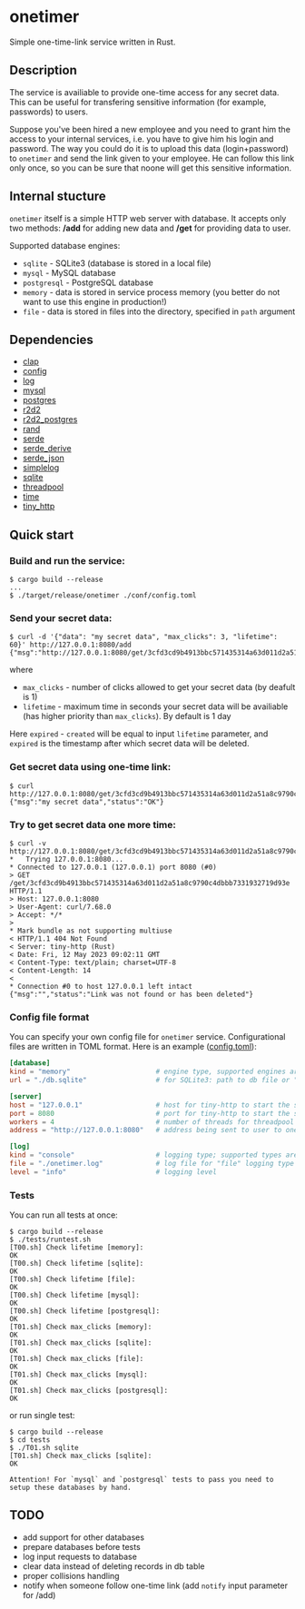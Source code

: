 # onetimer
Simple one-time-link service written in Rust.

## Description
The service is availiable to provide one-time access for any secret data. This can be useful for transfering sensitive information (for example, passwords) to users.

Suppose you've been hired a new employee and you need to grant him the access to your internal services, i.e. you have to give him his login and password. The way you could do it is to upload this data (login+password) to `onetimer` and send the link given to your employee. He can follow this link only once, so you can be sure that noone will get this sensitive information.

## Internal stucture
`onetimer` itself is a simple HTTP web server with database. It accepts only two methods: **/add** for adding new data and **/get** for providing data to user.

Supported database engines:
* `sqlite` - SQLite3 (database is stored in a local file)
* `mysql` - MySQL database
* `postgresql` - PostgreSQL database
* `memory` - data is stored in service process memory (you better do not want to use this engine in production!)
* `file` - data is stored in files into the directory, specified in `path` argument

## Dependencies
* [clap](https://docs.rs/clap/latest/clap/)
* [config](https://docs.rs/config/latest/config/)
* [log](https://docs.rs/log/latest/log/)
* [mysql](https://docs.rs/mysql/latest/mysql/)
* [postgres](https://docs.rs/postgres/latest/postgres/)
* [r2d2](https://docs.rs/r2d2/latest/r2d2/)
* [r2d2_postgres](https://docs.rs/r2d2_postgres/latest/r2d2_postgres/)
* [rand](https://docs.rs/config/latest/config/)
* [serde](https://docs.rs/serde/latest/serde/)
* [serde_derive](https://docs.rs/serde_derive/latest/serde_derive/)
* [serde_json](https://docs.rs/serde_json/latest/serde_json/)
* [simplelog](https://docs.rs/simplelog/latest/simplelog/)
* [sqlite](https://docs.rs/sqlite/latest/sqlite/)
* [threadpool](https://docs.rs/threadpool/latest/threadpool/)
* [time](https://docs.rs/time/latest/time/)
* [tiny_http](https://docs.rs/tiny_http/latest/tiny_http/)

## Quick start

### Build and run the service:
```console
$ cargo build --release
...
$ ./target/release/onetimer ./conf/config.toml
```

### Send your secret data:
```console
$ curl -d '{"data": "my secret data", "max_clicks": 3, "lifetime": 60}' http://127.0.0.1:8080/add
{"msg":"http://127.0.0.1:8080/get/3cfd3cd9b4913bbc571435314a63d011d2a51a8c9790c4dbbb7331932719d93e","status":"OK","created":1684490894,"expired":1684490954}
```

where
* `max_clicks` - number of clicks allowed to get your secret data (by deafult is 1)
* `lifetime` - maximum time in seconds your secret data will be availiable (has higher priority than `max_clicks`). By default is 1 day

Here `expired` - `created` will be equal to input `lifetime` parameter, and `expired` is the timestamp after which secret data will be deleted.

### Get secret data using one-time link:
```console
$ curl http://127.0.0.1:8080/get/3cfd3cd9b4913bbc571435314a63d011d2a51a8c9790c4dbbb7331932719d93e
{"msg":"my secret data","status":"OK"}
```

### Try to get secret data one more time:
```console
$ curl -v http://127.0.0.1:8080/get/3cfd3cd9b4913bbc571435314a63d011d2a51a8c9790c4dbbb7331932719d93e
*   Trying 127.0.0.1:8080...
* Connected to 127.0.0.1 (127.0.0.1) port 8080 (#0)
> GET /get/3cfd3cd9b4913bbc571435314a63d011d2a51a8c9790c4dbbb7331932719d93e HTTP/1.1
> Host: 127.0.0.1:8080
> User-Agent: curl/7.68.0
> Accept: */*
>
* Mark bundle as not supporting multiuse
< HTTP/1.1 404 Not Found
< Server: tiny-http (Rust)
< Date: Fri, 12 May 2023 09:02:11 GMT
< Content-Type: text/plain; charset=UTF-8
< Content-Length: 14
<
* Connection #0 to host 127.0.0.1 left intact
{"msg":"","status":"Link was not found or has been deleted"}
```

### Config file format
You can specify your own config file for `onetimer` service. Configurational files are written in TOML format. Here is an example ([config.toml](conf/config.toml)):
```toml
[database]
kind = "memory"                     # engine type, supported engines are "memory", "sqlite" and "file"
url = "./db.sqlite"                 # for SQLite3: path to db file or ":memory:"; for MySQL and PostgreSQL - connection string, for "file" type - path to directory where data files will be located

[server]
host = "127.0.0.1"                  # host for tiny-http to start the server
port = 8080                         # port for tiny-http to start the server
workers = 4                         # number of threads for threadpool
address = "http://127.0.0.1:8080"   # address being sent to user to one-time access his secret data

[log]
kind = "console"                    # logging type; supported types are "file" and "console"
file = "./onetimer.log"             # log file for "file" logging type
level = "info"                      # logging level
```

### Tests
You can run all tests at once:
```console
$ cargo build --release
$ ./tests/runtest.sh
[T00.sh] Check lifetime [memory]:
OK
[T00.sh] Check lifetime [sqlite]:
OK
[T00.sh] Check lifetime [file]:
OK
[T00.sh] Check lifetime [mysql]:
OK
[T00.sh] Check lifetime [postgresql]:
OK
[T01.sh] Check max_clicks [memory]:
OK
[T01.sh] Check max_clicks [sqlite]:
OK
[T01.sh] Check max_clicks [file]:
OK
[T01.sh] Check max_clicks [mysql]:
OK
[T01.sh] Check max_clicks [postgresql]:
OK
```
or run single test:
```console
$ cargo build --release
$ cd tests
$ ./T01.sh sqlite
[T01.sh] Check max_clicks [sqlite]:
OK

Attention! For `mysql` and `postgresql` tests to pass you need to setup these databases by hand.
```

## TODO
* add support for other databases
* prepare databases before tests
* log input requests to database
* clear data instead of deleting records in db table
* proper collisions handling
* notify when someone follow one-time link (add `notify` input parameter for /add)
